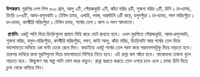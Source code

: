 **উপকরণ:** মুরগির লেগ পিস ৫০০ গ্রাম, আলু ২টি, পেঁয়াজকুচি ২টি, কাঁচা মরিচ ৪টি, শুকনা মরিচ ৩টি, চিনি ১ চা–চামচ, চিংড়ি ৩–৪টি, আদা-রসুনবাটা ২ টেবিল চামচ, এলাচি, লবঙ্গ, দারুচিনি ৩টি করে, হলুদগুঁড়া ১ চা–চামচ, লাল মরিচগুঁড়া ১ চা–চামচ, কাশ্মীরি মরিচগুঁড়া ১ টেবিল চামচ, শর্ষের তেল ১ কাপ ও লবণ স্বাদমতো।

 **প্রণালি:** একটু পানি দিয়ে চিংড়িগুলো প্রথমে মিহি করে বেটে রাখতে হবে। এখন মুরগিতে পেঁয়াজকুচি, আদা–রসুনবাটা, শুকনা মরিচ, হলুদ-মরিচগুঁড়া, কাশ্মীরি মরিচগুঁড়া, লবণ, কাটা আলু, কাঁচা মরিচ, চিংড়িবাটা আর শর্ষের তেল দিয়ে ভালোমতো মাখিয়ে এক ঘণ্টা ঢেকে রেখে দিন। কড়াইয়ে একটু শর্ষের তেল গরম করে গরমমসলাটুকু দিয়ে নাড়তে হবে। তারপর মাখিয়ে রাখা মুরগিগুলো দিয়ে ভালোমতো মিশিয়ে নিতে হবে। এই রান্না কম আঁচে হবে। মাঝেমধ্যে ঢাকনা খুলে নাড়তে হবে। কিছুক্ষণ পর অল্প পানি যোগ করে নাড়ুন। রান্না করতে করতে তেল ওপরে চলে এলে ১ চামচ চিনি দিয়ে চুলা থেকে নামিয়ে নিন।
